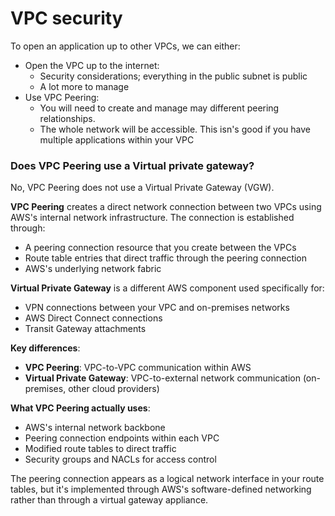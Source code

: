 # VPC security

To open an application up to other VPCs, we can either:

* Open the VPC up to the internet:
  * Security considerations; everything in the public subnet is public
  * A lot more to manage
* Use VPC Peering:
  * You will need to create and manage may different peering relationships.
  * The whole network will be accessible. This isn's good if you have multiple applications within your VPC

### Does VPC Peering use a Virtual private gateway?

No, VPC Peering does not use a Virtual Private Gateway (VGW).

**VPC Peering** creates a direct network connection between two VPCs using AWS's internal network infrastructure. The connection is established through:

* A peering connection resource that you create between the VPCs
* Route table entries that direct traffic through the peering connection
* AWS's underlying network fabric

**Virtual Private Gateway** is a different AWS component used specifically for:

* VPN connections between your VPC and on-premises networks
* AWS Direct Connect connections
* Transit Gateway attachments

**Key differences**:

* **VPC Peering**: VPC-to-VPC communication within AWS
* **Virtual Private Gateway**: VPC-to-external network communication (on-premises, other cloud providers)

**What VPC Peering actually uses**:

* AWS's internal network backbone
* Peering connection endpoints within each VPC
* Modified route tables to direct traffic
* Security groups and NACLs for access control

The peering connection appears as a logical network interface in your route tables, but it's implemented through AWS's software-defined networking rather than through a virtual gateway appliance.
